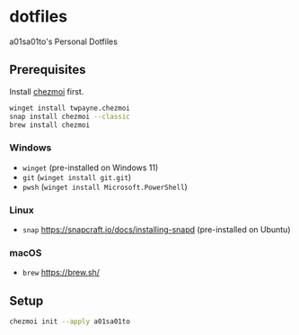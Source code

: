 # dotfiles

a01sa01to's Personal Dotfiles

## Prerequisites

Install [chezmoi](https://www.chezmoi.io/install/) first.

```bash
winget install twpayne.chezmoi
snap install chezmoi --classic
brew install chezmoi
```

### Windows

- `winget` (pre-installed on Windows 11)
- `git` (`winget install git.git`)
- `pwsh` (`winget install Microsoft.PowerShell`)

### Linux

- `snap` <https://snapcraft.io/docs/installing-snapd> (pre-installed on Ubuntu)

### macOS

- `brew` <https://brew.sh/>

## Setup

```bash
chezmoi init --apply a01sa01to
```
